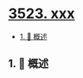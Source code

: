 # [3523. xxx](https://github.com/Tdahuyou/TNotes.leetcode/tree/main/notes/3523.%20xxx)

<!-- region:toc -->

- [1. 📝 概述](#1--概述)

<!-- endregion:toc -->

## 1. 📝 概述
